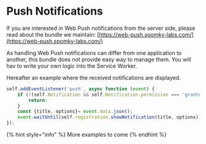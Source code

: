 # Push Notifications

If you are interested in Web Push notifications from the server side, please read about the bundle we maintain: [https://web-push.spomky-labs.com/](https://web-push.spomky-labs.com/)

As handling Web Push notifications can differ from one application to another, this bundle does not provide easy way to manage them. You will hav to write your own logic into the Service Worker.

Hereafter an example where the received notifications are displayed.

```javascript
self.addEventListener('push', async function (event) {
    if (!(self.Notification && self.Notification.permission === 'granted')) {
        return;
    }
    const {title, options}= event.data.json();
    event.waitUntil(self.registration.showNotification(title, options));
});
```

{% hint style="info" %}
More examples to come
{% endhint %}
